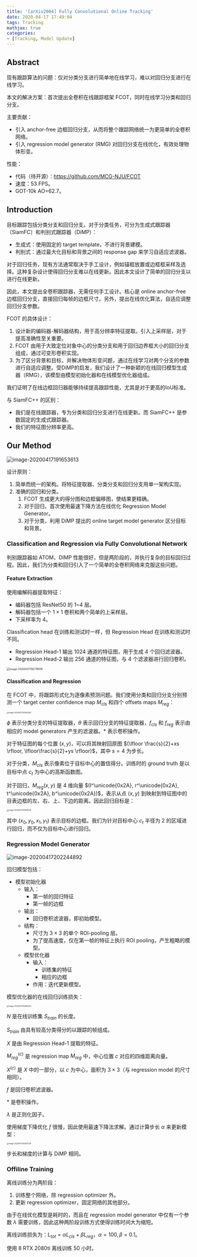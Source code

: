 ```yaml
---
title: '[arXiv2004] Fully Convolutional Online Tracking'
date: 2020-04-17 17:49:04
tags: Tracking
mathjax: true
categories:
- [Tracking, Model Update]
---
```


## Abstract

现有跟踪算法的问题：仅对分类分支进行简单地在线学习，难以对回归分支进行在线学习。

本文的解决方案：首次提出全卷积在线跟踪框架 FCOT，同时在线学习分类和回归分支。

主要贡献：

- 引入 anchor-free 边框回归分支，从而将整个跟踪网络统一为更简单的全卷积网络。
- 引入 regression model generator (RMG) 对回归分支在线优化，有效处理物体形变。

性能：

- 代码（待开源）：https://github.com/MCG-NJU/FCOT
- 速度：53 FPS。
- GOT-10k AO=62.7。

## Introduction

目标跟踪包括分类分支和回归分支。对于分类任务，可分为生成式跟踪器（SiamFC）和判别式跟踪器（DiMP）：

- 生成式：使用固定的 target template，不进行背景建模。
- 判别式：通过最大化目标和背景之间的 response gap 来学习自适应滤波器。

对于回归任务，现有方法通常取决于手工设计，例如锚框放置或边框框采样及选择。这种复杂设计使得回归分支难以在线更新。因此本文设计了简单的回归分支以进行在线更新。

因此，本文提出全卷积跟踪器，无需任何手工设计。核心是 online anchor-free 边框回归分支，直接回归每帧的边框尺寸。另外，提出在线优化算法，自适应调整回归分支参数。

FCOT 的具体设计：

1. 设计新的编码器-解码器结构，用于高分辨率特征提取。引入上采样层，对于提高准确性至关重要。
2. FCOT 由用于大致定位对象中心的分类分支和用于回归边界框大小的回归分支组成，通过可变形卷积实现。
3. 为了区分背景和目标，并解决物体形变问题，通过在线学习对两个分支的参数进行自适应调整。受DiMP的启发，我们设计了一种新颖的在线回归模型生成器（RMG），该模型由模型初始化器和在线模型优化器组成。

我们证明了在线边框回归器能够持续提高跟踪性能，尤其是对于更高的IoU标准。

与 SiamFC++ 的区别：

- 我们是在线跟踪器，专为分类和回归分支进行在线更新。而 SiamFC++ 是参数固定的生成式跟踪器。
- 我们的特征图分辨率更高。

## Our Method

![image-20200417191653613](https://i.loli.net/2020/04/17/27Vgio8b3Md5ljm.png)

设计原则：

1. 简单而统一的架构。将特征提取器、分类分支和回归分支用单一架构实现。
2. 准确的回归和分类。
   1. FCOT 生成更大的得分图和边框偏移图，使结果更精确。
   2. 对于回归，首次使用最速下降方法在线优化 Regression Model Generator。
   3. 对于分类，利用 DiMP 提出的 online target model generator 区分目标和背景。

###  Classification and Regression via Fully Convolutional Network

判别跟踪器如 ATOM、DIMP 性能很好，但是两阶段的，并执行复杂的目标回归过程。因此，我们为分类和回归引入了一个简单的全卷积网络来克服这些问题。

#### Feature Extraction

使用编解码器提取特征：

- 编码器包括 ResNet50 的 1~4 层。
- 解码器包括一个 $1 \times 1$ 卷积和两个简单的上采样层。
- 下采样率为 4。

Classification head 在训练和测试时一样，但 Regression Head 在训练和测试时不同。

- Regression Head-1 输出 1024 通道的特征图，用于生成 4 个回归滤波器。
- Regression Head-2 输出 256 通道的特征图，与 4 个滤波器进行回归卷积。

<img src="https://i.loli.net/2020/04/17/Y496rPnR7xygaFZ.png" alt="image-20200417192718516" style="zoom:50%;" />

#### Classification and Regression

在 FCOT 中，将跟踪形式化为逐像素预测问题。我们使用分类和回归分支分别预测一个 target center confidence map $M_{cls}$ 和四个 offsets maps $M_{reg}$：

<img src="https://i.loli.net/2020/04/17/QtRcr6XDT48fmkb.png" alt="image-20200417193826360" style="zoom: 33%;" />

$\phi$ 表示分类分支的特征提取器，$\theta$ 表示回归分支的特征提取器，$f_{cls}$ 和 $f_{reg}$ 表示由相应的 model generators 产生的滤波器。$*$ 表示卷积操作。

对于特征图的每个位置 $(x, y)$，可以将其映射回原图 $(\lfloor \frac{s}{2}+xs \rfloor, \lfloor\frac{s}{2}+ys \rfloor)$，其中 $s=4$ 为步长。

对于分类，$M_{cls}$ 表示像素位于目标中心的置信得分。训练时的 ground truth 是以目标中点 $c_t$ 为中心的高斯函数图。

对于回归，$M_{reg}(x,y)$ 是 4 维向量 $(l^\unicode{0x2A}, r^\unicode{0x2A}, t^\unicode{0x2A}, b^\unicode{0x2A})$，表示从点 $(x,y)$ 到映射到特征图中的目表边框的左、右、上、下边的距离。因此回归目标是：

<img src="https://i.loli.net/2020/04/17/w4FVLB6faHDirWp.png" alt="image-20200417193836328" style="zoom: 33%;" />

其中 $(x_0, y_0, x_1, y_1)$ 表示目标的边框。我们为针对目标中心 $c_t$ 半径为 2 的区域进行回归，而不仅为目标中心进行回归。

### Regression Model Generator

<img src="https://i.loli.net/2020/04/17/BAoU2GnevOQ1i8x.png" alt="image-20200417202244892"  />

回归模型包括：

- 模型初始化器
  - 输入：
    - 第一帧的回归特征
    - 第一帧的边框
  - 输出：
    - 回归卷积滤波器，即初始模型。
  - 结构：
    - 尺寸为 $3\times 3$ 的单个 ROI-pooling 层。
    - 为了提高速度，仅在第一帧的特征上执行 ROI pooling，产生粗略的模型。
  - 模型优化器
    - 输入：
      - 训练集的特征
      - 相应的边框
    - 作用：迭代更新模型。

模型优化器的在线回归训练损失：

<img src="https://i.loli.net/2020/04/17/NJy7oIlstERGCnP.png" alt="image-20200417193856004" style="zoom: 33%;" />

$N$ 是在线训练集 $S_{train}$ 的长度。

$S_{train}$ 由具有较高分类得分的以跟踪的帧组成。

$X$ 是由 Regression Head-1 提取的特征。

$M_{reg}^{(c)}$ 是 regression map $M_{reg}$ 中，中心位置 $c$ 对应的四维距离向量。

$X^{(c)}$ 是 $X$ 中的一部分，以 $c$ 为中心，面积为 $3\times 3$（与 regression model 的尺寸相同）。

$f$ 是回归卷积滤波器。

$*$ 是卷积操作。

$\lambda$ 是正则化因子。

使用梯度下降优化 $f$ 很慢，因此使用最速下降法求解。通过计算步长 $\alpha$ 来更新模型：

<img src="https://i.loli.net/2020/04/17/jJVNt4EdYHWnQMw.png" alt="image-20200417193907239" style="zoom: 33%;" />

步长和梯度的计算与 DiMP 相同。

### Offiline Training

离线训练分为两阶段：

1. 训练整个网络，除 regression optimizer 外。
2. 更新 regression optimizer，固定网络的其他部分。

由于在线优化模型是耗时的，而且在 regression model generator 中仅有一个参数 $\lambda$ 需要训练，因此这种两阶段训练方式使得训练时间大为缩短。

离线训练损失为：$L_{tot} = \alpha L_{cls} + \beta L_{reg}$，$\alpha = 100, \beta = 0.1$。

使用 8 RTX 2080ti 离线训练 50 小时。 
